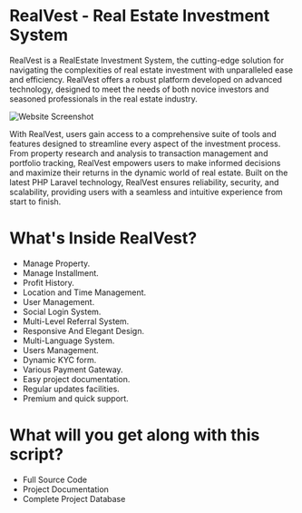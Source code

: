 
# RealVest - Real Estate Investment System

RealVest is a RealEstate Investment System, the cutting-edge solution for navigating the complexities of real estate investment with unparalleled ease and efficiency. RealVest offers a robust platform developed on advanced technology, designed to meet the needs of both novice investors and seasoned professionals in the real estate industry.

![Website Screenshot](https://s3.envato.com/files/500222562/01.png)

With RealVest, users gain access to a comprehensive suite of tools and features designed to streamline every aspect of the investment process. From property research and analysis to transaction management and portfolio tracking, RealVest empowers users to make informed decisions and maximize their returns in the dynamic world of real estate. Built on the latest PHP Laravel technology, RealVest ensures reliability, security, and scalability, providing users with a seamless and intuitive experience from start to finish.

# What's Inside RealVest?

- Manage Property.
- Manage Installment.
- Profit History.
- Location and Time Management.
- User Management.
- Social Login System.
- Multi-Level Referral System.
- Responsive And Elegant Design.
- Multi-Language System.
- Users Management.
- Dynamic KYC form.
- Various Payment Gateway.
- Easy project documentation.
- Regular updates facilities.
- Premium and quick support.

# What will you get along with this script?

- Full Source Code
- Project Documentation
- Complete Project Database

